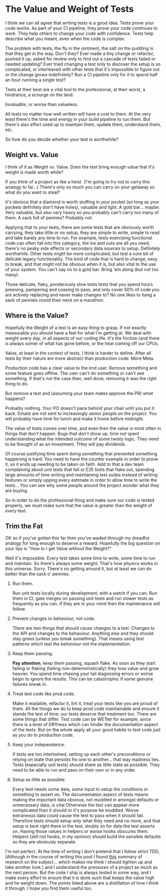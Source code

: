 # The Value and Weight of Tests

I think we can all agree that writing tests is a good idea.
Tests prove your code works.
As part of your CI pipeline, they prove your code continues to work.
They help others to change your code with confidence.
Tests help describe what you meant, even when the code is complex.

The problem with tests, the fly in the ointment, the salt on the pudding is that they get in the way.
Don't they?
Ever made a tiny change or refactor,
pushed it up,
asked for review only to find out a cascade of tests failed or needed updating?
Ever tried changing a test only to discover the setup is so complicated,
or interleaved with other tests that it's impossible to figure out or the change grows indefinitely?
Run a CI pipeline only for it to spend half an hour running a single test?

Tests at their best are a vital tool to the professional,
at their worst,
a hindrance,
a scourge on the land.

Invaluable,
or worse than valueless.

All tests no matter how well written will have a cost to them.
At the very least there's the time and energy in your build pipeline to run them.
But there's also effort used up to maintain them,
update them,
understand them,
etc.

So how do you decide whether your test is worthwhile?

## Weight vs. Value

I think of it as Weight vs. Value.
Does the test bring enough value that it's weight is made worth while?

If you think of a project as like a heist.
(I'm going to try not to carry this analogy to far...)
There's only so much you can carry on your getaway so what do you want to steal?

It's obvious that a diamond is worth stuffing in your pocket
(so long as your pockets definitely don't have holes), valuable and light.
A gold bar... maybe.
Very valuable, but also very heavy so you probably can't carry too many of them.
A sack full of pennies? Probably not.

Applying that to your tests,
there are some tests that are obviously worth carrying,
they take little or no setup,
they are simple to write,
simple to read and take barely any time to run.
For example, tests exercising functional code can often fall into this category,
the ins and outs are all you need,
there's no pesky side effects or secondary data sources to setup.
Definitely worthwhile.
Other tests might be more complicated,
but test a core bit of delicate legacy functionality.
The kind of code that is hard to change,
easy to break,
and that might not be obvious when it is,
but also vital to the use of your system.
You can't say no to a gold bar.
Bring 'em along (but not too many).

Those delicate,
flaky,
ponderously slow tests tests that you spend hours preening,
pampering and coaxing to pass,
and only cover 50% of code you are actively replacing and never make changes to?
No one likes to hang a sack of pennies round their neck on a marathon.

## Where is the Value?

Hopefully the Weight of a test is an easy thing to grasp.
If not exactly measurable you should have a feel for what I'm getting at.
We deal with weight every day,
in all aspects of our coding life.
It's the friction (and there is always some) of what has gone before,
or the heat coming off our CPUs.

Value, at least in the context of tests, I think is harder to define.
After all tests by their nature are more abstract than production code.
More Meta.

Production code has a clear value to the end user.
Remove something and some feature goes offline.
The user can't do something or can't see something.
If that's not the case then, well done, removing it was the right thing to do.

But remove a test and (assuming your team mates approve the PR) what happens?

Probably nothing.
Your PO doesn't pace behind your chair until you put it back.
Emails are not sent to increasingly senior people on the project.
You will probably have time for lunch and make it home before midnight.

The value of tests comes over time,
and even then the value is most often in things that don't happen.
Bugs that *don't* show up,
time *not* spent understanding what the intended outcome of some twisty logic.
They need to be thought of as an investment.
THey will pay dividends.

Of course justifying time spent doing something that prevented something happening is hard.
You need to have the counter example in order to prove it,
so it ends up needing to be taken on faith.
Add to that a dev team complaining about unit tests that fail or E2E tests that flake out,
spending large amounts of time writing and maintaining test suites instead of writing features
or simply upping every estimate in order to allow time to write the tests...
You can see why some people around the project wonder what they are buying.

So in order to do the professional thing and make sure our code is tested properly,
we must make sure that the value is greater than the weight of *every* test.

## Trim the Fat

OK so if you've gotten this far then you've waded through my dreadful analogy for long enough to deserve a reward.
Hopefully the big question on your lips is "How to I get Value without the Weight?"

Well it's impossible. Every test takes some time to write, some time to run and maintain.
So there's always some weight.
That's how physics works in this universe.
Sorry.
There's no getting around it,
but at least we can do better than the sack o' pennies.

1. Run them.

   Run unit tests locally during development,
   with a watch if you can.
   Run them in CI,
   gate merges on passing unit tests and run slower tests as frequently as you can.
   If they are in your mind then the maintenance will follow.

2. Prevent changes to behaviour, not code.

   There are two things that should cause changes to a test.
   Changes to the API and changes to the behaviour.
   Anything else and they should stay green (unless you break something).
   That means using test patterns which test the *behaviour* not the *implementation*.

3. Keep them passing.

   **Pay attention**, keep them passing, squash flake.
   As soon as they start failing or flaking (failing non-deterministically) they lose value and grow heavier.
   You spend time chasing your tail diagnosing errors or worse begin to ignore the results.
   This can be catastrophic if some genuine failures sneak in.

4. Treat test code like prod code.

   Make it readable, refactor it, lint it, treat your tests like you are proud of them.
   All the things we do to keep prod code maintainable and ensure it stands the test of time:
   our tests deserve that treatment too.
   There are some things that differ.
   Test code can be WETter for example,
   since there is a level of DRYness which can hinder the documentation aspect of the tests.
   But on the whole apply all your good habits to test code just as you do to production code.

5. Keep your independence.

   If tests are too intertwined,
   setting up each other's preconditions or relying on state that persists fro one to another...
   that way madness lies.
   Tests
   (especially unit tests)
   should share as little state as possible.
   They need to be able to run and pass on their own or in any order.

6. Setup as little as possible.

   Every test needs some data, some input to setup the conditions or something to assert on.
   The documentation aspect of tests means making the important data obvious,
   not muddled in amongst defaults or unnecessary data,
   is vital
   Otherwise the test can appear more complicated than it should or it's purpose be muddied.
   Worse extraneous data could cause the test to pass when it should fail.
   Therefore tests should setup only what they need and no more,
   and that setup is best right there in the test,
   doubly so for data the test asserts on.
   Having those values in helpers or worse hooks obscures them.
   Helpers
   (still not hooks, in my opinion)
   should build the sensible defaults so they are obviously separate.

I'm not perfect.
At the time of writing I don't pretend that I follow strict TDD,
(Although in the course of writing this post I found
[this](https://www.computer.org/csdl/magazine/so/2007/03/s3024/13rRUygT7kK)
summary of research on the subject...
which makes me think I should tighten up and take another look.)
and I understand the pressures of a project as much as the next person.
But the code I ship is always tested in some way,
and I make every effort to ensure that it is done such that keeps the value high and he weight down.
The points listed above are a distillation of how I think it through.
I hope you find them useful too.
